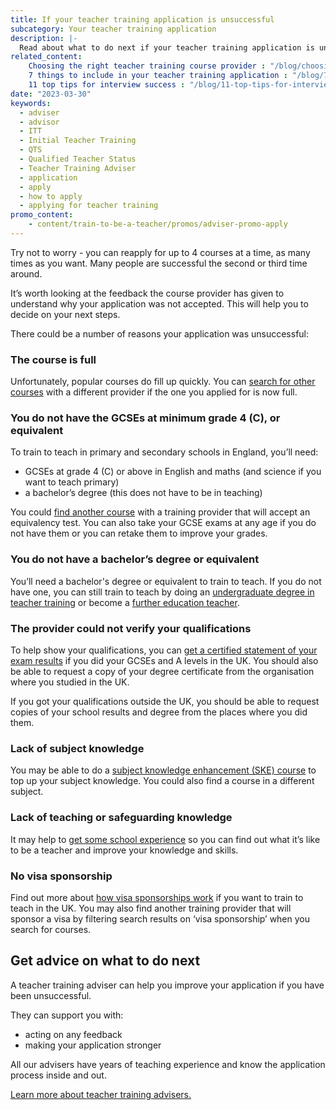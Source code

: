 ```yaml
---
title: If your teacher training application is unsuccessful
subcategory: Your teacher training application
description: |-
  Read about what to do next if your teacher training application is unsuccessful. Find advice on the different reasons an application can be unsuccessful and how to get support.
related_content:
    Choosing the right teacher training course provider : "/blog/choosing-the-right-teacher-training-course-provider"
    7 things to include in your teacher training application : "/blog/7-things-to-include-in-your-teacher-training-application"
    11 top tips for interview success : "/blog/11-top-tips-for-interview-success"
date: "2023-03-30"
keywords:
  - adviser
  - advisor
  - ITT
  - Initial Teacher Training
  - QTS
  - Qualified Teacher Status
  - Teacher Training Adviser
  - application
  - apply
  - how to apply
  - applying for teacher training
promo_content:
    - content/train-to-be-a-teacher/promos/adviser-promo-apply
---
```


Try not to worry - you can reapply for up to 4 courses at a time, as many times as you want. Many people are successful the second or third time around.

It’s worth looking at the feedback the course provider has given to understand why your application was not accepted. This will help you to decide on your next steps.

There could be a number of reasons your application was unsuccessful:

### The course is full

Unfortunately, popular courses do fill up quickly. You can [search for other courses](https://www.gov.uk/find-postgraduate-teacher-training-courses) with a different provider if the one you applied for is now full.

### You do not have the GCSEs at minimum grade 4 (C), or equivalent

To train to teach in primary and secondary schools in England, you’ll need:

* GCSEs at grade 4 (C) or above in English and maths (and science if you want to teach primary)
* a bachelor’s degree (this does not have to be in teaching)

You could [find another course](https://www.gov.uk/find-postgraduate-teacher-training-courses) with a training provider that will accept an equivalency test. You can also take your GCSE exams at any age if you do not have them or you can retake them to improve your grades.

### You do not have a bachelor’s degree or equivalent

You’ll need a bachelor's degree or equivalent to train to teach. If you do not have one, you can still train to teach by doing an [undergraduate degree in teacher training](/train-to-be-a-teacher/if-you-dont-have-a-degree) or become a [further education teacher](/become-a-further-education-teacher).

### The provider could not verify your qualifications

To help show your qualifications, you can [get a certified statement of your exam results](https://www.gov.uk/replacement-exam-certificate) if you did your GCSEs and A levels in the UK. You should also be able to request a copy of your degree certificate from the organisation where you studied in the UK.

If you got your qualifications outside the UK, you should be able to request copies of your school results and degree from the places where you did them.

### Lack of subject knowledge

You may be able to do a [subject knowledge enhancement (SKE) course](/train-to-be-a-teacher/subject-knowledge-enhancement) to top up your subject knowledge. You could also find a course in a different subject.

### Lack of teaching or safeguarding knowledge

It may help to [get some school experience](/train-to-be-a-teacher/get-school-experience) so you can find out what it’s like to be a teacher and improve your knowledge and skills.

### No visa sponsorship

Find out more about [how visa sponsorships work](/non-uk-teachers/train-to-teach-in-england-as-an-international-student) if you want to train to teach in the UK. You may also find another training provider that will sponsor a visa by filtering search results on ‘visa sponsorship’ when you search for courses.

## Get advice on what to do next

A teacher training adviser can help you improve your application if you have been unsuccessful.

They can support you with:

* acting on any feedback
* making your application stronger

All our advisers have years of teaching experience and know the application process inside and out.

[Learn more about teacher training advisers.](/teacher-training-advisers)
